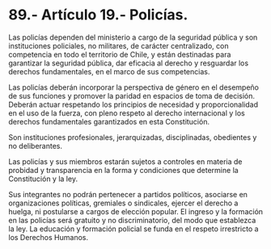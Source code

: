 # 89.- Artículo 19.- Policías.

Las policías dependen del ministerio a cargo de la seguridad pública y son instituciones policiales, no militares, de carácter centralizado, con competencia en todo el territorio de Chile, y están destinadas para garantizar la seguridad pública, dar eficacia al derecho y resguardar los derechos fundamentales, en el marco de sus competencias.&#x20;

Las policías deberán incorporar la perspectiva de género en el desempeño de sus funciones y promover la paridad en espacios de toma de decisión. Deberán actuar respetando los principios de necesidad y proporcionalidad en el uso de la fuerza, con pleno respeto al derecho internacional y los derechos fundamentales garantizados en esta Constitución.&#x20;

Son instituciones profesionales, jerarquizadas, disciplinadas, obedientes y no deliberantes.&#x20;

Las policías y sus miembros estarán sujetos a controles en materia de probidad y transparencia en la forma y condiciones que determine la Constitución y la ley.&#x20;

Sus integrantes no podrán pertenecer a partidos políticos, asociarse en organizaciones políticas, gremiales o sindicales, ejercer el derecho a huelga, ni postularse a cargos de elección popular. El ingreso y la formación en las policías será gratuito y no discriminatorio, del modo que establezca la ley. La educación y formación policial se funda en el respeto irrestricto a los Derechos Humanos.
